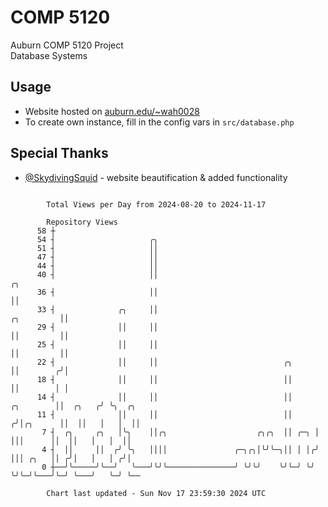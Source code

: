 # COMP 5120
Auburn COMP 5120 Project  
Database Systems

## Usage
- Website hosted on [auburn.edu/~wah0028](https://webhome.auburn.edu/~wah0028/)
- To create own instance, fill in the config vars in `src/database.php`

## Special Thanks
- [@SkydivingSquid](https://github.com/SkydivingSquid) - website beautification & added functionality

```

        Total Views per Day from 2024-08-20 to 2024-11-17

        Repository Views
      58 ┼
      54 ┤                     ╭╮
      51 ┤                     ││
      47 ┤                     ││
      44 ┤                     ││
      40 ┤                     ││                                                         ╭╮
      36 ┤                     ││                                                         ││
      33 ┤              ╭╮     ││                                              ╭╮         ││
      29 ┤              ││     ││                                              ││         ││
      25 ┤              ││     ││                                              ││         ││
      22 ┤              ││     ││                            ╭╮                ││        ╭╯│
      18 ┤              ││     ││                            ││                ││        │ │
      14 ┤              ││     ││                            ││      ╭╮        ││  ╭╮   ╭╯ ╰╮  ╭╮
      11 ┤              ││     ││                            ││     ╭╯│╭╮      ││  ││   │   │  ││
       7 ┤  ╭╮     ╭╮   │╰╮    ││╭╮                    ╭╮╭╮  ││ ╭─╮ │ │││      ││  ││   │   │  ││
       4 ┤  ││     ││  ╭╯ ╰╮   ││││               ╭─╮╭╮│╰╯╰─╮││ │ │╭╯ │││ ╭╮   ││ ╭╯│   │   │ ╭╯│
       0 ┼──╯╰─────╯╰──╯   ╰───╯╰╯╰───────────────╯ ╰╯╰╯    ╰╯╰─╯ ╰╯  ╰╯╰─╯╰───╯╰─╯ ╰───╯   ╰─╯ ╰──

        Chart last updated - Sun Nov 17 23:59:30 2024 UTC
        
```
